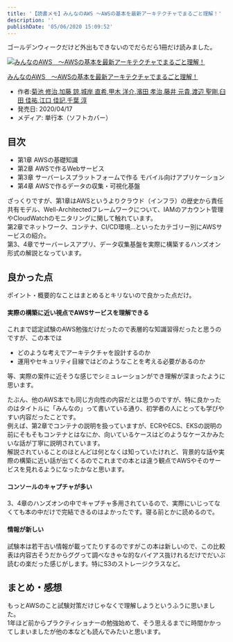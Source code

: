 ```yaml
---
title: '【読書メモ】みんなのAWS 〜AWSの基本を最新アーキテクチャでまるごと理解！'
description: ''
publishDate: '05/06/2020 15:09:52'
---
```


<p>ゴールデンウィークだけど外出もできないのでだらだら1冊だけ読みました。</p>

<p><div class="hatena-asin-detail"><a href="https://www.amazon.co.jp/exec/obidos/ASIN/4297113295/hatena-blog-22/"><img src="https://m.media-amazon.com/images/I/51xgJBghlOL._SL160_.jpg" class="hatena-asin-detail-image" alt="みんなのAWS　〜AWSの基本を最新アーキテクチャでまるごと理解！" title="みんなのAWS　〜AWSの基本を最新アーキテクチャでまるごと理解！"></a><div class="hatena-asin-detail-info"><p class="hatena-asin-detail-title"><a href="https://www.amazon.co.jp/exec/obidos/ASIN/4297113295/hatena-blog-22/">みんなのAWS　〜AWSの基本を最新アーキテクチャでまるごと理解！</a></p><ul><li><span class="hatena-asin-detail-label">作者:</span><a href="http://d.hatena.ne.jp/keyword/%B5%C6%C3%D3%20%BD%A4%BC%A3" class="keyword">菊池 修治</a>,<a href="http://d.hatena.ne.jp/keyword/%B2%C3%C6%A3%20%CE%CA" class="keyword">加藤 諒</a>,<a href="http://d.hatena.ne.jp/keyword/%BE%EB%B4%DF%20%C4%BE%B4%F5" class="keyword">城岸 直希</a>,<a href="http://d.hatena.ne.jp/keyword/%B9%C3%CC%DA%20%CD%CE%B2%F0" class="keyword">甲木 洋介</a>,<a href="http://d.hatena.ne.jp/keyword/%DF%C0%C5%C4%20%B9%A7%BC%A3" class="keyword">濱田 孝治</a>,<a href="http://d.hatena.ne.jp/keyword/%C6%A3%B0%E6%20%B8%B5%B5%AE" class="keyword">藤井 元貴</a>,<a href="http://d.hatena.ne.jp/keyword/%C5%CF%CA%D5%20%C0%BB%B9%E4" class="keyword">渡辺 聖剛</a>,<a href="http://d.hatena.ne.jp/keyword/%B1%B1%C5%C4%20%B2%C2%CD%B4" class="keyword">臼田 佳祐</a>,<a href="http://d.hatena.ne.jp/keyword/%B9%BE%B8%FD%20%B2%C2%B5%AD" class="keyword">江口 佳記</a>,<a href="http://d.hatena.ne.jp/keyword/%C0%E9%CD%D5%20%BD%DF" class="keyword">千葉 淳</a></li><li><span class="hatena-asin-detail-label">発売日:</span> 2020/04/17</li><li><span class="hatena-asin-detail-label">メディア:</span> 単行本（ソフトカバー）</li></ul></div><div class="hatena-asin-detail-foot"></div></div></p>

<h2>目次</h2>

<ul>
<li>第1章 AWSの基礎知識</li>
<li>第2章 AWSで作るWebサービス</li>
<li>第3章 サーバーレスプラットフォームで作る モバイル向けアプリケーション</li>
<li>第4章 AWSで作るデータの収集・可視化基盤</li>
</ul>

<p>ざっくりですが、第1章はAWSというよりクラウド（インフラ）の歴史から責任共有モデル、Well-Architectedフレームワークについて、IAMのアカウント管理やCloudWatchのモニタリングに関して触れています。<br />
第2章でネットワーク、コンテナ、CI/CD環境...といったカテゴリー別にAWSサービスの紹介。<br />
第3、4章でサーバーレスアプリ、データ収集基盤を実際に構築するハンズオン形式の解説となっています。</p>

<h2>良かった点</h2>

<p>ポイント・概要的なことはまとめるとキリないので良かった点だけ。</p>

<h4>実際の構築に近い視点でAWSサービスを理解できる</h4>

<p>これまで認定試験のAWS勉強だけだったので表層的な知識習得だったと思うのですが、この本では</p>

<ul>
<li>どのような考えでアーキテクチャを設計するのか</li>
<li>運用やセキュリティ目線ではどのようなことを考える必要があるのか</li>
</ul>

<p>等、実際の案件に近そうな感じでシミュレーションができ理解が深まったように思います。</p>

<p>たぶん、他のAWS本でも同じ方向性の内容だとは思うのですが、特に良かったのはタイトルに「みんなの」って書いている通り、初学者の人にとっても学びやすい内容だったことです。<br />
例えば、第2章でコンテナの説明を扱っていますが、ECRやECS、EKSの説明の前にそもそもコンテナとはなにか、向いているケースはどのようなケースかみたいな話が丁寧に説明されています。<br />
解説されていることのほとんどは何となくは知っていたけれど、背景的な話や実際の構築に近い話が出てくるのでこれまでの本とは違う観点でAWSやそのサービスを見れるようになったかなと思います。</p>

<h4>コンソールのキャプチャが多い</h4>

<p>3、4章のハンズオンの中でキャプチャ多用されているので、実際にいじってなくても本の中だけで完結できるのはよかったです。寝る前とかに読めるので。</p>

<h4>情報が新しい</h4>

<p>試験本は若干古い情報が載ってたりするのですがこの本は新しいので、この比較表は内容古そうだからググって調べなきゃな的なバイアス抜けれるだけでだいぶ読むの楽だった感じがします。特にS3のストレージクラスなど。</p>

<h2>まとめ・感想</h2>

<p>もっとAWSのこと試験対策だけじゃなくで理解しようというふうに思いました。<br />
1年ほど前からプラクティショナーの勉強始めて、そう思えるまでに時間かかってしまいましたが他の本なども読んでみたいと思います。</p>

